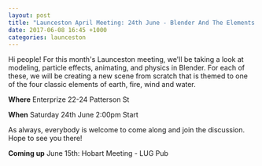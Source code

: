 ```yaml
---
layout: post
title: "Launceston April Meeting: 24th June - Blender And The Elements (Enterprize)"
date: 2017-06-08 16:45 +1000
categories: launceston
---
```


Hi people! For this month's Launceston meeting, we'll be taking a look at
modeling, particle effects, animating, and physics in Blender. For each of
these, we will be creating a new scene from scratch that is themed to one of
the four classic elements of earth, fire, wind and water.

**Where**
Enterprize
22-24 Patterson St

**When**
Saturday 24th June
2:00pm Start

As always, everybody is welcome to come along and join the discussion. Hope to
see you there!

**Coming up**
June 15th: Hobart Meeting - LUG Pub
